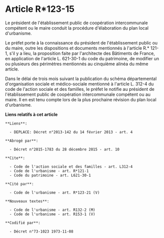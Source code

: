 # Article R*123-15

Le président de l'établissement public de coopération intercommunale compétent ou le maire conduit la procédure d'élaboration
du plan local d'urbanisme. 

Le préfet porte à la connaissance du président de l'établissement public ou du maire, outre les dispositions et documents
mentionnés à l'article R.* 121-1, s'il y a lieu, la proposition faite par l'architecte des Bâtiments de France, en
application de l'article L. 621-30-1 du code du patrimoine, de modifier un ou plusieurs des périmètres mentionnés au
cinquième alinéa du même article. 

Dans le délai de trois mois suivant la publication du schéma départemental d'organisation sociale et médico-sociale mentionné
à l'article L. 312-4 du code de l'action sociale et des familles, le préfet le notifie au président de l'établissement public
de coopération intercommunale compétent ou au maire. Il en est tenu compte lors de la plus prochaine révision du plan local
d'urbanisme.

**Liens relatifs à cet article**

	**Liens**:

	  - DEPLACE: Décret n°2013-142 du 14 février 2013 - art. 4

	**Abrogé par**:

	  - Décret n°2015-1783 du 28 décembre 2015 - art. 10

	**Cite**:

	  - Code de l'action sociale et des familles - art. L312-4
	  - Code de l'urbanisme - art. R*121-1
	  - Code du patrimoine - art. L621-30-1

	**Cité par**:

	  - Code de l'urbanisme - art. R*123-21 (V)

	**Nouveaux textes**:

	  - Code de l'urbanisme - art. R132-2 (M)
	  - Code de l'urbanisme - art. R153-1 (V)

	**Codifié par**:

	  - Décret n°73-1023 1973-11-08
